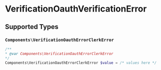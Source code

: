 # VerificationOauthVerificationError


## Supported Types

### `Components\VerificationOauthErrorClerkError`

```php
/**
* @var Components\VerificationOauthErrorClerkError
*/
Components\VerificationOauthErrorClerkError $value = /* values here */
```

